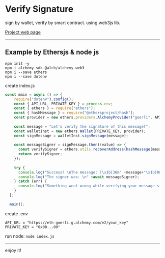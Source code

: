 # Verify Signature
sign by wallet, verify by smart contract. using web3js lib.

[Project web page](https://mosi-sol.github.io/VerifySignature/) 

---

## Example by Ethersjs & node js
```node
npm init -y
npm i alchemy-sdk @alch/alchemy-web3
npm i --save ethers
npm i --save dotenv
```

create index.js
```js
const main = async () => {
    require("dotenv").config();
    const { API_URL, PRIVATE_KEY } = process.env;
    const { ethers } = require("ethers");
    const { hashMessage } = require("@ethersproject/hash");
    const provider = new ethers.providers.AlchemyProvider("goerli", API_URL);
  
    const message = "Let's verify the signature of this message!";
    const walletInst = new ethers.Wallet(PRIVATE_KEY, provider);
    const signMessage = walletInst.signMessage(message);
  
    const messageSigner = signMessage.then((value) => {
      const verifySigner = ethers.utils.recoverAddress(hashMessage(message),value);
      return verifySigner;
    });
  
    try {
      console.log("Success! \nThe message: [\x1b[36m" +message+"\x1b[0m] \nwas signed with the signature: \n" +await signMessage);
      console.log("The signer was: \n" +await messageSigner);
    } catch (err) {
      console.log("Something went wrong while verifying your message signature: " + err);
    }
  };
  
  main();
```

create .env
```shell
API_URL = "https://eth-goerli.g.alchemy.com/v2/your_key"
PRIVATE_KEY = "0x00...00"
```

run node:
`node index.js`

---
enjoy it!
